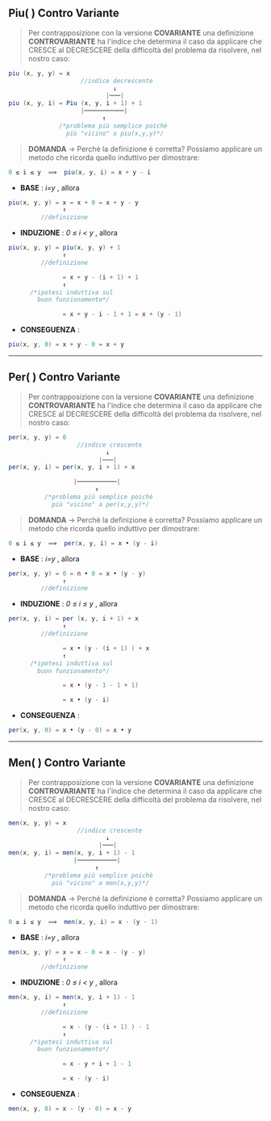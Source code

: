 ## Piu( ) Contro Variante

>Per contrapposizione con la versione **COVARIANTE** una definizione **CONTROVARIANTE** ha l'indice che determina il caso da applicare che CRESCE al DECRESCERE della difficoltà del problema da risolvere, nel nostro caso:


```java
piu (x, y, y) = x
                    //indice decrescente
                             ↓
                           |───|            
piu (x, y, i) = Piu (x, y, i + 1) + 1
                    |───────────|
                          ↑
              /*problema più semplice poichè
                più "vicino" a piu(x,y,y)*/

```

>**DOMANDA** → Perchè la definizione è corretta? Possiamo applicare un metodo che ricorda quello induttivo per dimostrare:

```java
0 ­­≤ i ≤ y  ⟹  piu(x, y, i) = x + y - i
```

* **BASE** : *i=y* , allora
```java
piu(x, y, y) = x = x + 0 = x + y - y
               ↑
         //definizione
```
* **INDUZIONE** : *0 ≤ i < y* , allora
```java
piu(x, y, y) = piu(x, y, y) + 1
               ↑
         //definizione

               = x + y - (i + 1) + 1
               ↑
      /*ipotesi induttiva sul
        buon funzionamento*/

               = x + y - i - 1 + 1 = x + (y - 1)                     
```
* **CONSEGUENZA** :
```java
piu(x, y, 0) = x + y - 0 = x + y
```
---
## Per( ) Contro Variante


>Per contrapposizione con la versione **COVARIANTE** una definizione **CONTROVARIANTE** ha l'indice che determina il caso da applicare che CRESCE al DECRESCERE della difficoltà del problema da risolvere, nel nostro caso:

```java
per(x, y, y) = 0
                   //indice crescente
                           ↓
                         |───|
per(x, y, i) = per(x, y, i + 1) + x

                  |───────────|
                        ↑
          /*problema più semplice poichè
            più "vicino" a per(x,y,y)*/
```

>**DOMANDA** → Perchè la definizione è corretta? Possiamo applicare un metodo che ricorda quello induttivo per dimostrare:

```java
0 ≤ i ≤ y  ⟹  per(x, y, i) = x • (y - i)
```
* **BASE** : *i=y* , allora
```java
per(x, y, y) = 0 = n • 0 = x • (y - y)
               ↑
         //definizione
```
* **INDUZIONE** : *0 ≤ i ≤ y* , allora
```java
per(x, y, i) = per (x, y, i + 1) + x
               ↑
         //definizione

               = x • (y - (i + 1) ) + x
               ↑
      /*ipotesi induttiva sul
        buon funzionamento*/

               = x • (y - 1 - 1 + 1)

               = x • (y - i)
```
* **CONSEGUENZA** :
```java
per(x, y, 0) = x • (y - 0) = x • y
```
---

## Men( ) Contro Variante

>Per contrapposizione con la versione **COVARIANTE** una definizione **CONTROVARIANTE** ha l'indice che determina il caso da applicare che CRESCE al DECRESCERE della difficoltà del problema da risolvere, nel nostro caso:

```java
men(x, y, y) = x
                   //indice crescente
                           ↓
                         |───|
men(x, y, i) = men(x, y, i + 1) - 1
                  |───────────|
                        ↑
          /*problema più semplice poichè
            più "vicino" a men(x,y,y)*/
```

>**DOMANDA** → Perchè la definizione è corretta? Possiamo applicare un metodo che ricorda quello induttivo per dimostrare:

```java
0 ≤ i ≤ y  ⟹  men(x, y, i) = x - (y - 1)
```
* **BASE** : *i=y* , allora
```java
men(x, y, y) = x = x - 0 = x - (y - y)
               ↑
         //definizione
```
* **INDUZIONE** : *0 ≤ i < y* , allora
```java
men(x, y, i) = men(x, y, i + 1) - 1
               ↑
         //definizione

               = x - (y - (i + 1) ) - 1
               ↑
      /*ipotesi induttiva sul
        buon funzionamento*/

               = x - y + i + 1 - 1

               = x - (y - i)
```
* **CONSEGUENZA** :
```java
men(x, y, 0) = x - (y - 0) = x - y
```
